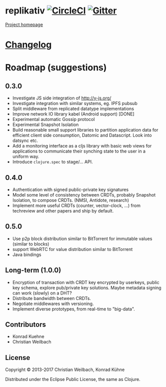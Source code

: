# replikativ [![CircleCI](https://circleci.com/gh/replikativ/replikativ.svg?style=svg)](https://circleci.com/gh/replikativ/replikativ) <a href="https://gitter.im/replikativ/replikativ?utm_source=badge&amp;utm_medium=badge&amp;utm_campaign=pr-badge&amp;utm_content=badge"><img src="https://camo.githubusercontent.com/da2edb525cde1455a622c58c0effc3a90b9a181c/68747470733a2f2f6261646765732e6769747465722e696d2f4a6f696e253230436861742e737667" alt="Gitter" data-canonical-src="https://badges.gitter.im/Join%20Chat.svg" style="max-width:100%;"></a>

[Project homepage](http://replikativ.io)

# [Changelog](./CHANGELOG.md)
  
# Roadmap (suggestions)


## 0.3.0
- Investigate JS side integration of http://y-js.org/
- Investigate integration with similar systems, eg. IPFS pubsub 
- Split middleware from replicated datatype implementations
- Improve network IO library kabel (Android support) [DONE]
- Experimental automatic Gossip protocol
- Experimental Snapshot Isolation
- Build reasonable small support libraries to partition application data for
  efficient client side consumption, Datomic and Datascript. Look into datsync
  etc.
- Add a monitoring interface as a cljs library with basic web views for
  applications to communicate their synching state to the user in a uniform way.
- Introduce `clojure.spec` to stage/... API.
  
## 0.4.0
- Authentication with signed public-private key signatures
- Model some level of consistency between CRDTs, probably Snapshot Isolation, to
  compose CRDTs. (NMSI, Antidote, research)
- Implement more useful CRDTs (counter, vector-clock, ...)
  from techreview and other papers and ship by default.

## 0.5.0
- Use p2p block distribution similar to BitTorrent for immutable values (similar
  to blocks)
- support WebRTC for value distribution similar to BitTorrent
- Java bindings

## Long-term (1.0.0)
- Encryption of transaction with CRDT key encrypted by userkeys, public key
  schema, explore pub/private key solutions. Maybe metadata signing can work
  (slowly) on a DHT?
- Distribute bandwidth between CRDTs.
- Negotiate middlewares with versioning.
- Implement diverse prototypes, from real-time to "big-data".

## Contributors

- Konrad Kuehne
- Christian Weilbach

## License

Copyright © 2013-2017 Christian Weilbach, Konrad Kühne

Distributed under the Eclipse Public License, the same as Clojure.
